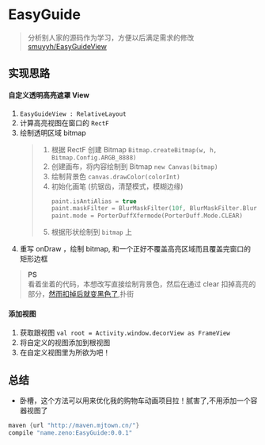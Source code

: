 # EasyGuide
> 分析别人家的源码作为学习，方便以后满足需求的修改[smuyyh/EasyGuideView](https://github.com/smuyyh/EasyGuideView)

## 实现思路

#### 自定义透明高亮遮罩 View

1. `EasyGuideView : RelativeLayout`
1. 计算高亮视图在窗口的 `RectF`
1. 绘制透明区域 bitmap
    > 1. 根据 RectF 创建 Bitmap `Bitmap.createBitmap(w, h, Bitmap.Config.ARGB_8888)`
    > 1. 创建画布，将内容绘制到 Bitmap `new Canvas(bitmap)`
    > 1. 绘制背景色 `canvas.drawColor(colorInt)`
    > 1. 初始化画笔 (抗锯齿，清楚模式，模糊边缘)
    >     ```kotlin
    >     paint.isAntiAlias = true
    >     paint.maskFilter = BlurMaskFilter(10f, BlurMaskFilter.Blur.INNER)
    >     paint.mode = PorterDuffXfermode(PorterDuff.Mode.CLEAR)
    >     ```
    > 1. 根据形状绘制到 `bitmap` 上
1. 重写 onDraw ，绘制 bitmap, 和一个正好不覆盖高亮区域而且覆盖完窗口的矩形边框

> **PS**  
> 看着坐着的代码，本想改写直接绘制背景色，然后在通过 clear 扣掉高亮的部分，[然而扣掉后就变黑色了](http://www.it1352.com/135923.html),扑街

#### 添加视图
1. 获取跟视图 `val root = Activity.window.decorView as FrameView`
2. 将自定义的视图添加到根视图
3. 在自定义视图里为所欲为吧！

## 总结
- 卧槽，这个方法可以用来优化我的购物车动画项目拉！腻害了,不用添加一个容器视图了


```groovy
maven {url "http://maven.mjtown.cn/"}
compile "name.zeno:EasyGuide:0.0.1"
```
